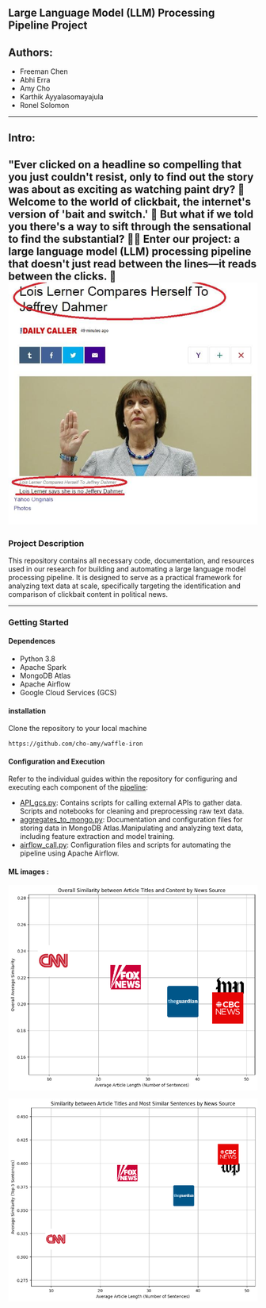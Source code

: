 ## Large Language Model (LLM) Processing Pipeline Project
## Authors:
- Freeman Chen 
- Abhi Erra
- Amy Cho
- Karthik Ayyalasomayajula
- Ronel Solomon
---
## Intro:
**"Ever clicked on a headline so compelling that you just couldn't resist, only to find out the story was about as exciting as watching paint dry? 🎨 Welcome to the world of clickbait, the internet's version of 'bait and switch.' 🎣 But what if we told you there's a way to sift through the sensational to find the substantial? 🕵️‍♂️ Enter our project: a large language model (LLM) processing pipeline that doesn't just read between the lines—it reads between the clicks. 👀**
![alt text](/Images/image.png)
---
### Project Description

This repository contains all necessary code, documentation, and resources used in our research for building and automating a large language model processing pipeline. It is designed to serve as a practical framework for analyzing text data at scale, specifically targeting the identification and comparison of clickbait content in political news.

---

### Getting Started

#### Dependences 
- Python 3.8
- Apache Spark
- MongoDB Atlas
- Apache Airflow
- Google Cloud Services (GCS)

#### installation
Clone the repository to your local machine
```
https://github.com/cho-amy/waffle-iron
```

#### Configuration and Execution
Refer to the individual guides within the repository for configuring and executing each component of the [pipeline](ml_pipline):

- [API_gcs.py](ml_pipline/API_gcs.py): Contains scripts for calling external APIs to gather data. Scripts and notebooks for cleaning and preprocessing raw text data.
- [aggregates_to_mongo.py](ml_pipline/aggregates_to_mongo.py): Documentation and configuration files for storing data in MongoDB Atlas.Manipulating and analyzing text data, including feature extraction and model training.
- [airflow_call.py](ml_pipline/airflow_call.py): Configuration files and scripts for automating the pipeline using Apache Airflow.

#### ML images :
![alt text](/Images/overallavgsimilarity.png)

![alt text](/Images/top5similarity.png)


